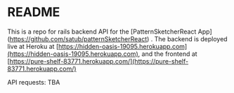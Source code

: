# README

This is a repo for rails backend API for the [PatternSketcherReact App] (https://github.com/satub/patternSketcherReact) . The backend is deployed live at Heroku at [https://hidden-oasis-19095.herokuapp.com](https://hidden-oasis-19095.herokuapp.com), and the frontend at [https://pure-shelf-83771.herokuapp.com/](https://pure-shelf-83771.herokuapp.com/)

API requests: TBA
